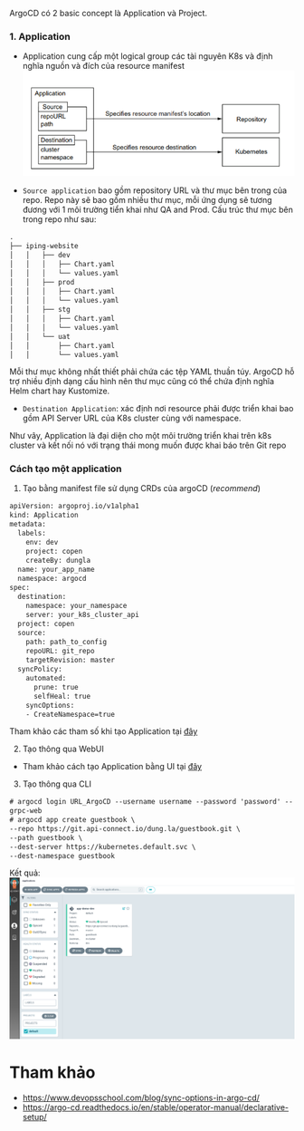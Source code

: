 ArgoCD có 2 basic concept là Application và Project.
### 1. Application
- Application cung cấp một logical group các tài nguyên K8s và định nghĩa nguồn và đích của resource manifest
![alt](../images/argocd_app.png)

- `Source application` bao gồm repository URL và thư mục bên trong của repo. Repo này sẽ bao gồm nhiều thư mục, mỗi ứng dụng sẽ tương đương với 1 môi trường tiển khai như QA and Prod. Cấu trúc thư mục bên trong repo như sau:
```
.
├── iping-website
│   │   ├── dev
│   │   │   ├── Chart.yaml
│   │   │   └── values.yaml
│   │   ├── prod
│   │   │   ├── Chart.yaml
│   │   │   └── values.yaml
│   │   ├── stg
│   │   │   ├── Chart.yaml
│   │   │   └── values.yaml
│   │   └── uat
│   │       ├── Chart.yaml
│   │       └── values.yaml

```

Mỗi thư mục không nhất thiết phải chứa các tệp YAML thuần túy. ArgoCD hỗ trợ nhiều định dạng cấu hình nên thư mục cũng có thể chứa định nghĩa Helm chart hay Kustomize.

- `Destination Application`: xác định nơi resource phải được triển khai bao gồm API Server URL của K8s cluster cùng với namespace. 

Như vây, Application là đại diện cho một môi trường triển khai trên k8s cluster và kết nối nó với trạng thái mong muốn được khai báo trên Git repo

### Cách tạo một application
1. Tạo bằng manifest file sử dụng CRDs của argoCD (*recommend*)
```
apiVersion: argoproj.io/v1alpha1
kind: Application
metadata:
  labels:
    env: dev
    project: copen
    createBy: dungla
  name: your_app_name
  namespace: argocd
spec:
  destination:
    namespace: your_namespace
    server: your_k8s_cluster_api
  project: copen
  source:
    path: path_to_config
    repoURL: git_repo
    targetRevision: master
  syncPolicy:
    automated:
      prune: true
      selfHeal: true
    syncOptions:
    - CreateNamespace=true
```
Tham khảo các tham số khi tạo Application tại [đây](https://argo-cd.readthedocs.io/en/stable/operator-manual/application.yaml)


2. Tạo thông qua WebUI
- Tham khảo cách tạo Application bằng UI tại [đây](https://medium.com/@outlier.developer/getting-started-with-argocd-for-gitops-kubernetes-deployments-fafc2ad2af0)

3. Tạo thông qua CLI
```
# argocd login URL_ArgoCD --username username --password 'password' --grpc-web 
# argocd app create guestbook \                                                                
--repo https://git.api-connect.io/dung.la/guestbook.git \
--path guestbook \
--dest-server https://kubernetes.default.svc \
--dest-namespace guestbook
```

Kết quả:
![alt](../images/argocd_app_ui.png)

# Tham khảo
- https://www.devopsschool.com/blog/sync-options-in-argo-cd/
- https://argo-cd.readthedocs.io/en/stable/operator-manual/declarative-setup/